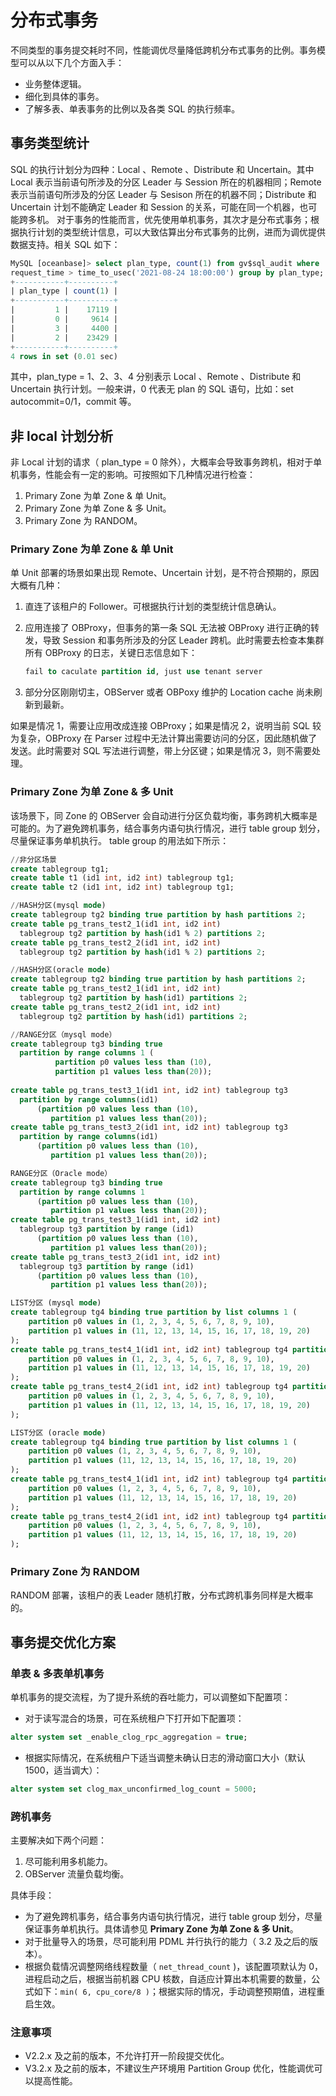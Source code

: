 # 分布式事务

不同类型的事务提交耗时不同，性能调优尽量降低跨机分布式事务的比例。事务模型可以从以下几个方面入手：

- 业务整体逻辑。
- 细化到具体的事务。
- 了解多表、单表事务的比例以及各类 SQL 的执行频率。

## 事务类型统计

SQL 的执行计划分为四种：Local 、Remote 、Distribute 和 Uncertain。其中 Local 表示当前语句所涉及的分区 Leader 与 Session 所在的机器相同；Remote表示当前语句所涉及的分区 Leader 与 Sesison 所在的机器不同；Distribute 和 Uncertain 计划不能确定 Leader 和 Session 的关系，可能在同一个机器，也可能跨多机。
对于事务的性能而言，优先使用单机事务，其次才是分布式事务；根据执行计划的类型统计信息，可以大致估算出分布式事务的比例，进而为调优提供数据支持。相关 SQL 如下：

```sql
MySQL [oceanbase]> select plan_type, count(1) from gv$sql_audit where 
request_time > time_to_usec('2021-08-24 18:00:00') group by plan_type;
+-----------+----------+
| plan_type | count(1) |
+-----------+----------+
|         1 |    17119 |
|         0 |     9614 |
|         3 |     4400 |
|         2 |    23429 |
+-----------+----------+
4 rows in set (0.01 sec)
```

其中，plan_type = 1、2、3、4 分别表示 Local 、Remote 、Distribute 和 Uncertain 执行计划。一般来讲，0 代表无 plan 的 SQL 语句，比如：set autocommit=0/1，commit 等。

## 非 local 计划分析

非 Local 计划的请求（ plan_type = 0 除外），大概率会导致事务跨机，相对于单机事务，性能会有一定的影响。可按照如下几种情况进行检查：

1. Primary Zone 为单 Zone & 单 Unit。
1. Primary Zone 为单 Zone & 多 Unit。
1. Primary Zone 为 RANDOM。

### Primary Zone 为单 Zone & 单 Unit

单 Unit 部署的场景如果出现 Remote、Uncertain 计划，是不符合预期的，原因大概有几种：

1. 直连了该租户的 Follower。可根据执行计划的类型统计信息确认。

2. 应用连接了 OBProxy，但事务的第一条 SQL 无法被 OBProxy 进行正确的转发，导致 Session 和事务所涉及的分区 Leader 跨机。此时需要去检查本集群所有 OBProxy 的日志，关键日志信息如下：

    ```sql
    fail to caculate partition id, just use tenant server
    ```

3. 部分分区刚刚切主，OBServer 或者 OBPoxy 维护的 Location cache 尚未刷新到最新。

如果是情况 1，需要让应用改成连接 OBProxy；如果是情况 2，说明当前 SQL 较为复杂，OBProxy 在 Parser 过程中无法计算出需要访问的分区，因此随机做了发送。此时需要对 SQL 写法进行调整，带上分区键；如果是情况 3，则不需要处理。

### Primary Zone 为单 Zone & 多 Unit

该场景下，同 Zone 的 OBServer 会自动进行分区负载均衡，事务跨机大概率是可能的。为了避免跨机事务，结合事务内语句执行情况，进行 table group 划分，尽量保证事务单机执行。
table group 的用法如下所示：

```sql
//非分区场景
create tablegroup tg1;
create table t1 (id1 int, id2 int) tablegroup tg1;
create table t2 (id1 int, id2 int) tablegroup tg1;

//HASH分区(mysql mode)
create tablegroup tg2 binding true partition by hash partitions 2;
create table pg_trans_test2_1(id1 int, id2 int) 
  tablegroup tg2 partition by hash(id1 % 2) partitions 2;
create table pg_trans_test2_2(id1 int, id2 int) 
  tablegroup tg2 partition by hash(id1 % 2) partitions 2;

//HASH分区(oracle mode)
create tablegroup tg2 binding true partition by hash partitions 2;
create table pg_trans_test2_1(id1 int, id2 int) 
  tablegroup tg2 partition by hash(id1) partitions 2;
create table pg_trans_test2_2(id1 int, id2 int) 
  tablegroup tg2 partition by hash(id1) partitions 2;

//RANGE分区（mysql mode）
create tablegroup tg3 binding true 
  partition by range columns 1 (
          partition p0 values less than (10), 
          partition p1 values less than(20));
            
create table pg_trans_test3_1(id1 int, id2 int) tablegroup tg3 
  partition by range columns(id1) 
      (partition p0 values less than (10), 
         partition p1 values less than(20));
create table pg_trans_test3_2(id1 int, id2 int) tablegroup tg3 
  partition by range columns(id1) 
      (partition p0 values less than (10), 
         partition p1 values less than(20));

RANGE分区（Oracle mode）
create tablegroup tg3 binding true 
  partition by range columns 1 
      (partition p0 values less than (10), 
         partition p1 values less than(20));
create table pg_trans_test3_1(id1 int, id2 int) 
  tablegroup tg3 partition by range (id1) 
      (partition p0 values less than (10), 
         partition p1 values less than(20));
create table pg_trans_test3_2(id1 int, id2 int) 
  tablegroup tg3 partition by range (id1) 
      (partition p0 values less than (10), 
         partition p1 values less than(20));

LIST分区 (mysql mode)
create tablegroup tg4 binding true partition by list columns 1 (
    partition p0 values in (1, 2, 3, 4, 5, 6, 7, 8, 9, 10),
    partition p1 values in (11, 12, 13, 14, 15, 16, 17, 18, 19, 20)
);
create table pg_trans_test4_1(id1 int, id2 int) tablegroup tg4 partition by list columns(id1) (
    partition p0 values in (1, 2, 3, 4, 5, 6, 7, 8, 9, 10),
    partition p1 values in (11, 12, 13, 14, 15, 16, 17, 18, 19, 20)
);
create table pg_trans_test4_2(id1 int, id2 int) tablegroup tg4 partition by list columns(id1) (
    partition p0 values in (1, 2, 3, 4, 5, 6, 7, 8, 9, 10),
    partition p1 values in (11, 12, 13, 14, 15, 16, 17, 18, 19, 20)
);

LIST分区 (oracle mode)
create tablegroup tg4 binding true partition by list columns 1 (
    partition p0 values (1, 2, 3, 4, 5, 6, 7, 8, 9, 10),
    partition p1 values (11, 12, 13, 14, 15, 16, 17, 18, 19, 20)
);
create table pg_trans_test4_1(id1 int, id2 int) tablegroup tg4 partition by list(id1) (
    partition p0 values (1, 2, 3, 4, 5, 6, 7, 8, 9, 10),
    partition p1 values (11, 12, 13, 14, 15, 16, 17, 18, 19, 20)
);
create table pg_trans_test4_2(id1 int, id2 int) tablegroup tg4 partition by list(id1) (
    partition p0 values (1, 2, 3, 4, 5, 6, 7, 8, 9, 10),
    partition p1 values (11, 12, 13, 14, 15, 16, 17, 18, 19, 20)
);
```

### Primary Zone 为 RANDOM

RANDOM 部署，该租户的表 Leader 随机打散，分布式跨机事务同样是大概率的。

## 事务提交优化方案

### 单表 & 多表单机事务

单机事务的提交流程，为了提升系统的吞吐能力，可以调整如下配置项：

- 对于读写混合的场景，可在系统租户下打开如下配置项：

```sql
alter system set _enable_clog_rpc_aggregation = true;
```

- 根据实际情况，在系统租户下适当调整未确认日志的滑动窗口大小（默认 1500，适当调大）：

```sql
alter system set clog_max_unconfirmed_log_count = 5000;
```

### 跨机事务

主要解决如下两个问题：

1. 尽可能利用多机能力。
1. OBServer 流量负载均衡。

具体手段：

- 为了避免跨机事务，结合事务内语句执行情况，进行 table group 划分，尽量保证事务单机执行。具体请参见 **Primary Zone 为单 Zone & 多 Unit**。
- 对于批量导入的场景，尽可能利用 PDML 并行执行的能力（ 3.2 及之后的版本）。
- 根据负载情况调整网络线程数量（ `net_thread_count` )，该配置项默认为 0，进程启动之后，根据当前机器 CPU 核数，自适应计算出本机需要的数量，公式如下：`min( 6, cpu_core/8 )`；根据实际的情况，手动调整预期值，进程重启生效。

### 注意事项

- V2.2.x 及之前的版本，不允许打开一阶段提交优化。
- V3.2.x 及之前的版本，不建议生产环境用 Partition Group 优化，性能调优可以提高性能。
